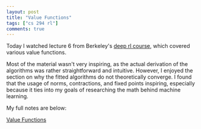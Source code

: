 ```yaml
---
layout: post
title: "Value Functions"
tags: ["cs 294 rl"]
comments: true
---
```


Today I watched lecture 6 from Berkeley's [deep rl course](http://rail.eecs.berkeley.edu/deeprlcourse-fa17/index.html), which covered various value functions.

Most of the material wasn't very inspiring, as the actual derivation of the algorithms was rather straightforward and intuitive. However, I enjoyed the section on why the fitted algorithms do not theoretically converge. I found that the usage of norms, contractions, and fixed points inspiring, especially because it ties into my goals of researching the math behind machine learning. 

My full notes are below:

[Value Functions]({{site.baseurl}}/pdfs/cs294/Value_Functions.pdf)
